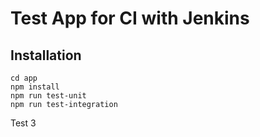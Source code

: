 # Test App for CI with Jenkins

## Installation

```
cd app
npm install
npm run test-unit
npm run test-integration
```
Test 3
